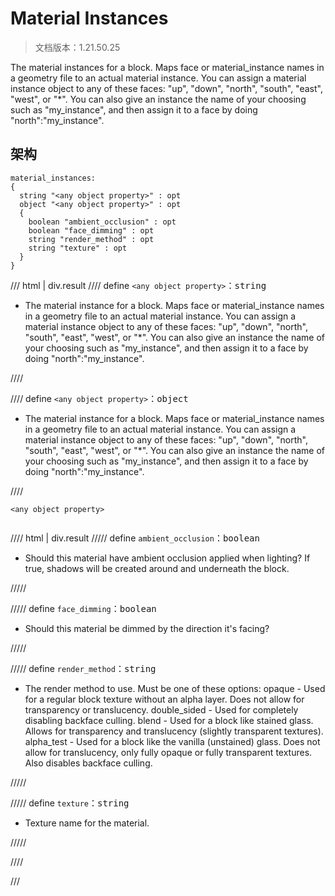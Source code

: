 # Material Instances

> 文档版本：1.21.50.25

The material instances for a block. Maps face or material_instance names in a geometry file to an actual material instance. You can assign a material instance object to any of these faces: "up", "down", "north", "south", "east", "west", or "*". You can also give an instance the name of your choosing such as "my_instance", and then assign it to a face by doing "north":"my_instance".

## 架构

```mcschema
material_instances:
{
  string "<any object property>" : opt
  object "<any object property>" : opt
  {
    boolean "ambient_occlusion" : opt
    boolean "face_dimming" : opt
    string "render_method" : opt
    string "texture" : opt
  }
}

```

/// html | div.result
//// define
`<any object property>`：<samp>string</samp>

- The material instance for a block. Maps face or material_instance names in a geometry file to an actual material instance. You can assign a material instance object to any of these faces: "up", "down", "north", "south", "east", "west", or "*". You can also give an instance the name of your choosing such as "my_instance", and then assign it to a face by doing "north":"my_instance".


////


//// define
`<any object property>`：<samp>object</samp>

- The material instance for a block. Maps face or material_instance names in a geometry file to an actual material instance. You can assign a material instance object to any of these faces: "up", "down", "north", "south", "east", "west", or "*". You can also give an instance the name of your choosing such as "my_instance", and then assign it to a face by doing "north":"my_instance".


////

<div class="language-text highlight"><span class="filename"><code>&lt;any object property&gt;</code></span><pre id="__code_1"><span></span></pre></div>

//// html | div.result
///// define
`ambient_occlusion`：<samp>boolean</samp>

- Should this material have ambient occlusion applied when lighting? If true, shadows will be created around and underneath the block.


/////


///// define
`face_dimming`：<samp>boolean</samp>

- Should this material be dimmed by the direction it's facing?


/////


///// define
`render_method`：<samp>string</samp>

- The render method to use. Must be one of these options: opaque - Used for a regular block texture without an alpha layer. Does not allow for transparency or translucency. double_sided - Used for completely disabling backface culling. blend - Used for a block like stained glass. Allows for transparency and translucency (slightly transparent textures). alpha_test - Used for a block like the vanilla (unstained) glass. Does not allow for translucency, only fully opaque or fully transparent textures. Also disables backface culling.


/////


///// define
`texture`：<samp>string</samp>

- Texture name for the material.


/////


////



///

